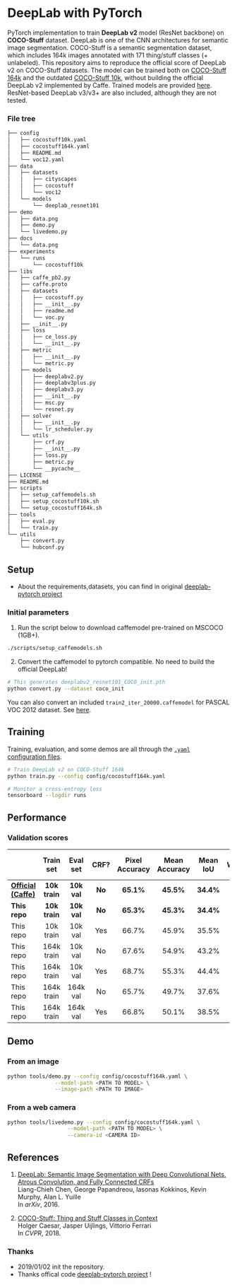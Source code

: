# DeepLab with PyTorch

PyTorch implementation to train **DeepLab v2** model (ResNet backbone) on **COCO-Stuff** dataset.
DeepLab is one of the CNN architectures for semantic image segmentation.
COCO-Stuff is a semantic segmentation dataset, which includes 164k images annotated with 171 thing/stuff classes (+ unlabeled).
This repository aims to reproduce the official score of DeepLab v2 on COCO-Stuff datasets.
The model can be trained both on [COCO-Stuff 164k](https://github.com/nightrome/cocostuff) and the outdated [COCO-Stuff 10k](https://github.com/nightrome/cocostuff10k), without building the official DeepLab v2 implemented by Caffe.
Trained models are provided [here](#pre-trained-models).
ResNet-based DeepLab v3/v3+ are also included, although they are not tested.

### File tree

```bash
├── config
│   ├── cocostuff10k.yaml
│   ├── cocostuff164k.yaml
│   ├── README.md
│   └── voc12.yaml
├── data
│   ├── datasets
│   │   ├── cityscapes
│   │   ├── cocostuff
│   │   └── voc12
│   └── models
│       └── deeplab_resnet101
├── demo
│   ├── data.png
│   ├── demo.py
│   └── livedemo.py
├── docs
│   └── data.png
├── experiments
│   └── runs
│       └── cocostuff10k
├── libs
│   ├── caffe_pb2.py
│   ├── caffe.proto
│   ├── datasets
│   │   ├── cocostuff.py
│   │   ├── __init__.py
│   │   ├── readme.md
│   │   └── voc.py
│   ├── __init__.py
│   ├── loss
│   │   ├── ce_loss.py
│   │   └── __init__.py
│   ├── metric
│   │   ├── __init__.py
│   │   └── metric.py
│   ├── models
│   │   ├── deeplabv2.py
│   │   ├── deeplabv3plus.py
│   │   ├── deeplabv3.py
│   │   ├── __init__.py
│   │   ├── msc.py
│   │   └── resnet.py
│   ├── solver
│   │   ├── __init__.py
│   │   └── lr_scheduler.py
│   └── utils
│       ├── crf.py
│       ├── __init__.py
│       ├── loss.py
│       ├── metric.py
│       └── __pycache__
├── LICENSE
├── README.md
├── scripts
│   ├── setup_caffemodels.sh
│   ├── setup_cocostuff10k.sh
│   └── setup_cocostuff164k.sh
├── tools
│   ├── eval.py
│   └── train.py
└── utils
    ├── convert.py
    └── hubconf.py

```
## Setup

- About the requirements,datasets, you can find in original [deeplab-pytorch project](https://github.com/kazuto1011/deeplab-pytorch)


### Initial parameters

1. Run the script below to download caffemodel pre-trained on MSCOCO (1GB+).

```sh
./scripts/setup_caffemodels.sh
```

2. Convert the caffemodel to pytorch compatible. No need to build the official DeepLab!

```sh
# This generates deeplabv2_resnet101_COCO_init.pth
python convert.py --dataset coco_init
```
You can also convert an included ```train2_iter_20000.caffemodel``` for PASCAL VOC 2012 dataset. See [here](config/README.md#voc12yaml).

## Training

Training, evaluation, and some demos are all through the [```.yaml``` configuration files](config/README.md).

```sh
# Train DeepLab v2 on COCO-Stuff 164k
python train.py --config config/cocostuff164k.yaml
```

```sh
# Monitor a cross-entropy loss
tensorboard --logdir runs
```

## Performance

### Validation scores

<small>

||Train set|Eval set|CRF?|Pixel Accuracy|Mean Accuracy|Mean IoU|Freq. Weighted IoU|
|:-|:-:|:-:|:-:|:-:|:-:|:-:|:-:|
|[**Official (Caffe)**](https://github.com/nightrome/cocostuff10k)|**10k train**|**10k val**|**No**|**65.1%**|**45.5%**|**34.4%**|**50.4%**|
|**This repo**|**10k train**|**10k val**|**No**|**65.3%**|**45.3%**|**34.4%**|**50.5%**|
|This repo|10k train|10k val|Yes|66.7%|45.9%|35.5%|51.9%|
|This repo|164k train|10k val|No|67.6%|54.9%|43.2%|53.9%|
|This repo|164k train|10k val|Yes|68.7%|55.3%|44.4%|55.1%|
|This repo|164k train|164k val|No|65.7%|49.7%|37.6%|50.0%|
|This repo|164k train|164k val|Yes|66.8%|50.1%|38.5%|51.1%|

</small>


## Demo

### From an image

```bash
python tools/demo.py --config config/cocostuff164k.yaml \
               --model-path <PATH TO MODEL> \
               --image-path <PATH TO IMAGE>
```

### From a web camera

```bash
python tools/livedemo.py --config config/cocostuff164k.yaml \
                   --model-path <PATH TO MODEL> \
                   --camera-id <CAMERA ID>
```

## References

1. [DeepLab: Semantic Image Segmentation with Deep Convolutional Nets, Atrous Convolution, and Fully Connected CRFs](https://arxiv.org/abs/1606.00915)<br>
Liang-Chieh Chen, George Papandreou, Iasonas Kokkinos, Kevin Murphy, Alan L. Yuille<br>
In *arXiv*, 2016.

2. [COCO-Stuff: Thing and Stuff Classes in Context](https://arxiv.org/abs/1612.03716)<br>
Holger Caesar, Jasper Uijlings, Vittorio Ferrari<br>
In *CVPR*, 2018.

### Thanks

- 2019/01/02 init the repository.
- Thanks offical code [deeplab-pytorch project](https://github.com/kazuto1011/deeplab-pytorch) !